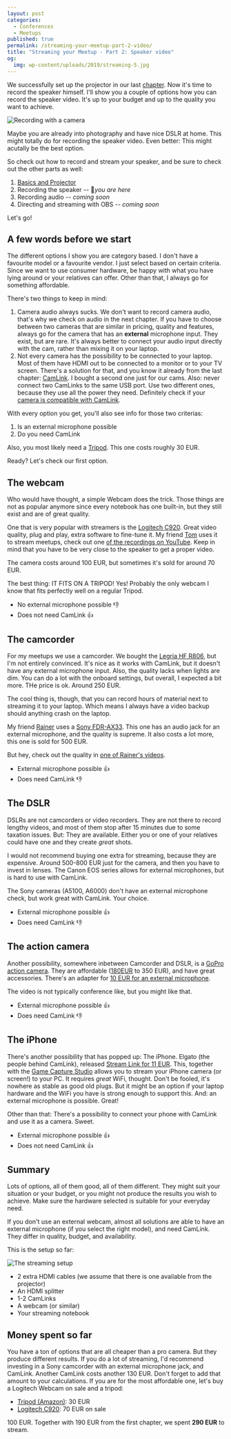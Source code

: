 ```yaml
---
layout: post
categories:
  - Conferences
  - Meetups
published: true
permalink: /streaming-your-meetup-part-2-video/
title: "Streaming your Meetup - Part 2: Speaker video"
og:
  img: wp-content/uploads/2019/streaming-5.jpg
---
```


We successfully set up the projector in our last [chapter](/streaming-your-meetup-part-1-projector/).
Now it's time to record the speaker himself. I'll show you a couple of options how you can record
the speaker video. It's up to your budget and up to the quality you want to achieve. 

![Recording with a camera](/wp-content/2019/streaming-5.jpg)

Maybe you are already into photography and have nice DSLR at home. This might totally do for recording
the speaker video. Even better: This might acutally be the best option. 

So check out how to record and stream your speaker, and be sure to check out the other parts as well:

1. [Basics and Projector](/streaming-your-meetup-part-1-projector/)
2. Recording the speaker -- 📍*you are here*
3. Recording audio -- *coming soon*
4. Directing and streaming with OBS -- *coming soon*

Let's go!

## A few words before we start

The different options I show you are category based. I don't have a favourite model or a favourite vendor.
I just select based on certain criteria. Since we want to use consumer hardware, be happy with what you have
lying around or your relatives can offer. Other than that, I always go for something affordable.

There's two things to keep in mind:

1. Camera audio always sucks. We don't want to record camera audio, that's why we check on audio in the next
   chapter. If you have to choose between two cameras that are similar in pricing, quality and features, always go
   for the camera that has an **external** microphone input. They exist, but are rare. It's always better to connect
   your audio input directly with the cam, rather than mixing it on your laptop.
2. Not every camera has the possibility to be connected to your laptop. Most of them have HDMI out to be connected
   to a monitor or to your TV screen. There's a solution for that, and you know it already from the last chapter:
   [CamLink](https://amzn.to/2K3NiNX). I bought a second one just for our cams. Also: never connect two CamLinks to
   the same USB port. Use two different ones, because they use all the power they need. Definitely check if your
   [camera is compatible with CamLink](https://www.elgato.com/de/gaming/cam-link/camera-check).

With every option you get, you'll also see info for those two criterias:

1. Is an external microphone possible
2. Do you need CamLink

Also, you most likely need a [Tripod](https://amzn.to/2OqUpoK). This one costs roughly 30 EUR.

Ready? Let's check our first option.

## The webcam

Who would have thought, a simple Webcam does the trick. Those things are not as popular anymore since
every notebook has one built-in, but they still exist and are of great quality.

One that is very popular with streamers is the [Logitech C920](https://amzn.to/30PFwh6). Great video quality,
plug and play, extra software to fine-tune it. My friend [Tom](https://twitter.com/tompson) uses it to stream meetups, check out one 
[of the recordings on YouTube](https://www.youtube.com/watch?v=KMfM7cV49Ts). Keep in mind that you have to be
very close to the speaker to get a proper video.

The camera costs around 100 EUR, but sometimes it's sold for around 70 EUR.

The best thing: IT FITS ON A TRIPOD! Yes! Probably the only webcam I know that fits perfectly well on a
regular Tripod.

- No external microphone possible 👎
- Does not need CamLink 👍

## The camcorder

For my meetups we use a camcorder. We bought the [Legria HF R806](https://amzn.to/2GsPhu3), but I'm not entirely 
convinced. It's nice as it works with CamLink, but it doesn't have any external microphone input. Also, the quality
lacks when lights are dim. You can do a lot with the onboard settings, but overall, I expected a bit more. THe price
is ok. Around 250 EUR.

The cool thing is, though, that you can record hours of material next to streaming it to your laptop. Which means
I always have a video backup should anything crash on the laptop.

My friend [Rainer](https://twitter.com/rstropek) uses a [Sony FDR-AX33](https://amzn.to/2LGdlOn). This one has an audio jack for an external microphone, and the quality is supreme. It also costs a lot more, this one is sold for 500 EUR.

But hey, check out the quality in [one of Rainer's videos](https://www.youtube.com/watch?v=umJE9my_Aeg).

- External microphone possible 👍
- Does need CamLink 👎

## The DSLR

DSLRs are not camcorders or video recorders. They are not there to record lengthy videos, and most of them
stop after 15 minutes due to some taxation issues. But: They are available. Either you or one of your relatives
could have one and they create *great* shots. 

I would not recommend buying one extra for streaming, because they are expensive. Around 500-800 EUR just
for the camera, and then you have to invest in lenses. The Canon EOS series allows for external microphones,
but is hard to use with CamLink. 

The Sony cameras (A5100, A6000) don't have an external microphone check, but work great with CamLink.
Your choice.

- External microphone possible 👍
- Does need CamLink 👎

## The action camera

Another possibility, somewhere inbetween Camcorder and DSLR, is a [GoPro action camera](https://amzn.to/2YnHFTI). They
are affordable ([180EUR](https://amzn.to/2YpT3P1) to 350 EUR), and have great accessories. There's an adapter for [10 EUR for an external microphone](https://amzn.to/2OiwF6t).

The video is not typically conference like, but you might like that.

- External microphone possible 👍
- Does need CamLink 👎

## The iPhone

There's another possibility that has popped up: The iPhone. Elgato (the people behind CamLink), released
[Stream Link for 11 EUR](https://www.elgato.com/de/gaming/screen-link). This, together with the [Game Capture Studio](https://www.elgato.com/de/gaming/game-capture-software) allows you to stream your iPhone camera (or screen!) to your
PC. It requires *great* WiFi, thought. Don't be fooled, it's nowhere as stable as good old plugs. But it might be an
option if your laptop hardware and the WiFi you have is strong enough to support this. And: an external microphone is
possible. Great!

Other than that: There's a possibility to connect your phone with CamLink and use it as a camera. Sweet.

- External microphone possible 👍
- Does not need CamLink 👍

## Summary

Lots of options, all of them good, all of them different. They might suit your situation or your
budget, or you might not produce the results you wish to achieve. Make sure the hardware selected is
suitable for your everyday need.

If you don't use an external webcam, almost all solutions are able to have an external microphone
(if you select the right model), and need CamLink. They differ in quality, budget, and availability.

This is the setup so far:

![The streaming setup](/wp-content/2019/streaming-6.jpg)

- 2 extra HDMI cables (we assume that there is one available from the projector)
- An HDMI splitter
- 1-2 CamLinks
- A webcam (or similar)
- Your streaming notebook


## Money spent so far

You have a ton of options that are all cheaper than a pro camera. But they produce different results. If you do a
lot of streaming, I'd recommend investing in a Sony camcorder with an external microphone jack, and CamLink. Another CamLink costs another 130 EUR. Don't forget to add that amount to your calculations.
If you are for the most affordable one, let's buy a Logitech Webcam on sale and a tripod:

- [Tripod (Amazon)](https://amzn.to/2OqUpoK): 30 EUR
- [Logitech C920](https://amzn.to/30PFwh6): 70 EUR on sale

100 EUR. Together with 190 EUR from the first chapter, we spent **290 EUR** to stream.
